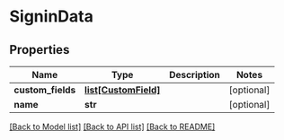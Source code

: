 # SigninData

## Properties
Name | Type | Description | Notes
------------ | ------------- | ------------- | -------------
**custom_fields** | [**list[CustomField]**](CustomField.md) |  | [optional] 
**name** | **str** |  | [optional] 

[[Back to Model list]](../README.md#documentation-for-models) [[Back to API list]](../README.md#documentation-for-api-endpoints) [[Back to README]](../README.md)



